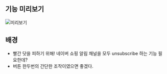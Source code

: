 ## 기능 미리보기

![미리보기](https://github.com/user-attachments/assets/1f419ba4-c11d-43dd-8a20-7a40733e18db)

## 배경

- 빨간 닷을 피하기 위해! 네이버 쇼핑 알림 채널을 모두 unsubscribe 하는 기능 필요한데?
- 버튼 한두번의 간단한 조작이였으면 좋겠다.
